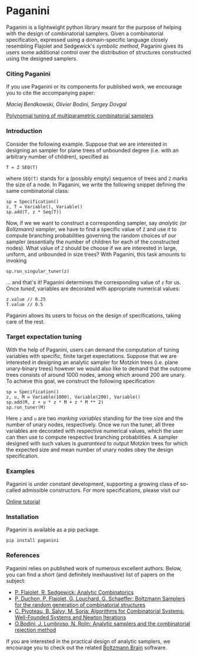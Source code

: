 # Paganini
Paganini is a lightweight python library meant for the purpose of helping with
the design of combinatorial samplers. Given a combinatorial specification,
expressed using a domain-specific language closely resembling Flajolet and
Sedgewick's *symbolic method*, Paganini gives its users some additional control
over the distribution of structures constructed using the designed samplers.

### Citing Paganini
If you use Paganini or its components for published work, we encourage you to
cite the accompanying paper:

*Maciej Bendkowski, Olivier Bodini, Sergey Dovgal*

[Polynomial tuning of multiparametric combinatorial samplers](https://epubs.siam.org/doi/10.1137/1.9781611975062.9)

### Introduction

Consider the following example. Suppose that we are interested in designing an
sampler for plane trees of unbounded degree (i.e. with an arbitrary number of
children), specified as

```
T = Z SEQ(T)
```
where `SEQ(T)` stands for a (possibly empty) sequence of trees and `Z` marks the size of a node.
In Paganini, we write the following snippet defining the same combinatorial class:

```
sp = Specification()
z, T = Variable(), Variable()
sp.add(T, z * Seq(T))
```

Now, if we we want to construct a corresponding sampler, say *analytic (or
Boltzmann) sampler*, we have to find a specific value of `Z` and use it to
compute branching probabilities governing the random choices of our sampler
(essentially the number of children for each of the constructed nodes). What
value of `Z` should be choose if we are interested in large, uniform, and
unbounded in size trees? With Paganini, this task amounts to invoking

```
sp.run_singular_tuner(z)
```

... and that's it! Paganini determines the corresponding value of `z` for us.
Once *tuned*, variables are decorated with appropriate numerical values:

```
z.value // 0.25
T.value // 0.5
```
Paganini allows its users to focus on the design of specifications, taking care of the rest.

### Target expectation tuning
With the help of Paganini, users can demand the computation of tuning variables
with specific, finite target expectations. Suppose that we are interested in
designing an analytic sampler for Motzkin trees (i.e. plane unary-binary trees)
however we would also like to demand that the outcome trees consists of around
1000 nodes, among which around 200 are unary. To achieve this goal, we construct
the following specification:

```
sp = Specification()
z, u, M = Variable(1000), Variable(200), Variable()
sp.add(M, z + u * z * M + z * M ** 2)
sp.run_tuner(M)
```
Here `z` and `u` are two *marking variables* standing for the tree size
and the number of unary nodes, respectively. Once we run the tuner, all three variables
are decorated with respective numerical values, which the user can then use to compute
respective branching probabilities. A sampler designed with such values is *guaranteed*
to output Motzkin trees for which the expected size and mean number of unary nodes obey
the design specification.

### Examples
Paganini is under constant development, supporting a growing class of so-called
admissible constructors. For more specifications, please visit our

[Online tutorial](https://paganini.readthedocs.io/en/latest/tutorial.html)

### Installation
Paganini is available as a pip package.
```
pip install paganini
```

### References
Paganini relies on published work of numerous excellent authors. Below, you can
find a short (and definitely inexhaustive) list of papers on the subject:

- [P. Flajolet, R. Sedgewick: Analytic Combinatorics](http://algo.inria.fr/flajolet/Publications/book.pdf)
- [P. Duchon, P. Flajolet, G. Louchard. G. Schaeffer: Boltzmann Samplers for
   the random generation of combinatorial structures](http://algo.inria.fr/flajolet/Publications/DuFlLoSc04.pdf)
- [C. Pivoteau, B. Salvy, M. Soria: Algorithms for Combinatorial Systems:
   Well-Founded Systems and Newton Iterations](https://www.sciencedirect.com/science/article/pii/S0097316512000908)
- [O.Bodini, J. Lumbroso, N. Rolin: Analytic samplers and the combinatorial rejection method](https://dl.acm.org/citation.cfm?id=2790220&dl=ACM&coll=DL)

If you are interested in the practical design of analytic samplers, we encourage
you to check out the related [Boltzmann
Brain](https://github.com/maciej-bendkowski/boltzmann-brain) software.
